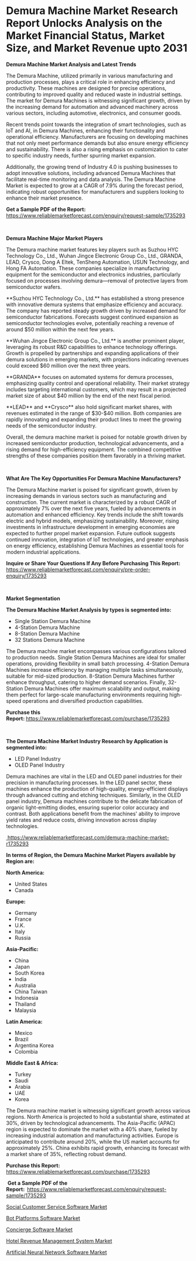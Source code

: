 <p><h1>Demura Machine Market Research Report Unlocks Analysis on the Market Financial Status, Market Size, and Market Revenue upto 2031</h1></p><p><strong>Demura Machine Market Analysis and Latest Trends</strong></p>
<p><p>The Demura Machine, utilized primarily in various manufacturing and production processes, plays a critical role in enhancing efficiency and productivity. These machines are designed for precise operations, contributing to improved quality and reduced waste in industrial settings. The market for Demura Machines is witnessing significant growth, driven by the increasing demand for automation and advanced machinery across various sectors, including automotive, electronics, and consumer goods.</p><p>Recent trends point towards the integration of smart technologies, such as IoT and AI, in Demura Machines, enhancing their functionality and operational efficiency. Manufacturers are focusing on developing machines that not only meet performance demands but also ensure energy efficiency and sustainability. There is also a rising emphasis on customization to cater to specific industry needs, further spurring market expansion.</p><p>Additionally, the growing trend of Industry 4.0 is pushing businesses to adopt innovative solutions, including advanced Demura Machines that facilitate real-time monitoring and data analysis. The Demura Machine Market is expected to grow at a CAGR of 7.9% during the forecast period, indicating robust opportunities for manufacturers and suppliers looking to enhance their market presence.</p></p>
<p><strong>Get a Sample PDF of the Report:&nbsp;</strong> <a href="https://www.reliablemarketforecast.com/enquiry/request-sample/1735293?utm_campaign=1140&utm_medium=2&utm_source=Github&utm_content=ia&utm_term=18122024&utm_id=demura-machine">https://www.reliablemarketforecast.com/enquiry/request-sample/1735293</a></p>
<p>&nbsp;</p>
<p><strong>Demura Machine Major Market Players</strong></p>
<p><p>The Demura machine market features key players such as Suzhou HYC Technology Co., Ltd., Wuhan Jingce Electronic Group Co., Ltd., GRANDA, LEAD, Crysco, Dong A Eltek, TenSheng Automation, USUN Technology, and Hong FA Automation. These companies specialize in manufacturing equipment for the semiconductor and electronics industries, particularly focused on processes involving demura—removal of protective layers from semiconductor wafers.</p><p>**Suzhou HYC Technology Co., Ltd.** has established a strong presence with innovative demura systems that emphasize efficiency and accuracy. The company has reported steady growth driven by increased demand for semiconductor fabrications. Forecasts suggest continued expansion as semiconductor technologies evolve, potentially reaching a revenue of around $50 million within the next few years.</p><p>**Wuhan Jingce Electronic Group Co., Ltd.** is another prominent player, leveraging its robust R&D capabilities to enhance technology offerings. Growth is propelled by partnerships and expanding applications of their demura solutions in emerging markets, with projections indicating revenues could exceed $60 million over the next three years.</p><p>**GRANDA** focuses on automated systems for demura processes, emphasizing quality control and operational reliability. Their market strategy includes targeting international customers, which may result in a projected market size of about $40 million by the end of the next fiscal period.</p><p>**LEAD** and **Crysco** also hold significant market shares, with revenues estimated in the range of $30-$40 million. Both companies are rapidly innovating and expanding their product lines to meet the growing needs of the semiconductor industry.</p><p>Overall, the demura machine market is poised for notable growth driven by increased semiconductor production, technological advancements, and a rising demand for high-efficiency equipment. The combined competitive strengths of these companies position them favorably in a thriving market.</p></p>
<p>&nbsp;</p>
<p><strong>What Are The Key Opportunities For Demura Machine Manufacturers?</strong></p>
<p><p>The Demura Machine market is poised for significant growth, driven by increasing demands in various sectors such as manufacturing and construction. The current market is characterized by a robust CAGR of approximately 7% over the next five years, fueled by advancements in automation and enhanced efficiency. Key trends include the shift towards electric and hybrid models, emphasizing sustainability. Moreover, rising investments in infrastructure development in emerging economies are expected to further propel market expansion. Future outlook suggests continued innovation, integration of IoT technologies, and greater emphasis on energy efficiency, establishing Demura Machines as essential tools for modern industrial applications.</p></p>
<p><strong>Inquire or Share Your Questions If Any Before Purchasing This Report:</strong> <a href="https://www.reliablemarketforecast.com/enquiry/pre-order-enquiry/1735293?utm_campaign=1140&utm_medium=2&utm_source=Github&utm_content=ia&utm_term=18122024&utm_id=demura-machine">https://www.reliablemarketforecast.com/enquiry/pre-order-enquiry/1735293</a></p>
<p>&nbsp;</p>
<p><strong>Market Segmentation</strong></p>
<p><strong>The Demura Machine Market Analysis by types is segmented into:</strong></p>
<p><ul><li>Single Station Demura Machine</li><li>4-Station Demura Machine</li><li>8-Station Demura Machine</li><li>32 Stations Demura Machine</li></ul></p>
<p><p>The Demura machine market encompasses various configurations tailored to production needs. Single Station Demura Machines are ideal for smaller operations, providing flexibility in small batch processing. 4-Station Demura Machines increase efficiency by managing multiple tasks simultaneously, suitable for mid-sized production. 8-Station Demura Machines further enhance throughput, catering to higher demand scenarios. Finally, 32-Station Demura Machines offer maximum scalability and output, making them perfect for large-scale manufacturing environments requiring high-speed operations and diversified production capabilities.</p></p>
<p><strong>Purchase this Report:&nbsp;</strong><a href="https://www.reliablemarketforecast.com/purchase/1735293?utm_campaign=1140&utm_medium=2&utm_source=Github&utm_content=ia&utm_term=18122024&utm_id=demura-machine">https://www.reliablemarketforecast.com/purchase/1735293</a></p>
<p>&nbsp;</p>
<p><strong>The Demura Machine Market Industry Research by Application is segmented into:</strong></p>
<p><ul><li>LED Panel Industry</li><li>OLED Panel Industry</li></ul></p>
<p><p>Demura machines are vital in the LED and OLED panel industries for their precision in manufacturing processes. In the LED panel sector, these machines enhance the production of high-quality, energy-efficient displays through advanced cutting and etching techniques. Similarly, in the OLED panel industry, Demura machines contribute to the delicate fabrication of organic light-emitting diodes, ensuring superior color accuracy and contrast. Both applications benefit from the machines' ability to improve yield rates and reduce costs, driving innovation across display technologies.</p></p>
<p><a href="https://www.reliablemarketforecast.com/demura-machine-market-r1735293?utm_campaign=1140&utm_medium=2&utm_source=Github&utm_content=ia&utm_term=18122024&utm_id=demura-machine">&nbsp;https://www.reliablemarketforecast.com/demura-machine-market-r1735293</a></p>
<p><strong>In terms of Region, the Demura Machine Market Players available by Region are:</strong></p>
<p>
    <p> <strong> North America: </strong>
        <ul>
            <li>United States</li>
            <li>Canada</li>
        </ul>
        </p> 
    <p> <strong> Europe: </strong>
        <ul>
            <li>Germany</li>
            <li>France</li>
            <li>U.K.</li>
            <li>Italy</li>
            <li>Russia</li>
        </ul>
        </p> 
    <p> <strong> Asia-Pacific: </strong>
        <ul>
            <li>China</li>
            <li>Japan</li>
            <li>South Korea</li>
            <li>India</li>
            <li>Australia</li>
            <li>China Taiwan</li>
            <li>Indonesia</li>
            <li>Thailand</li>
            <li>Malaysia</li>
        </ul>
        </p> 
    <p> <strong> Latin America: </strong>
        <ul>
            <li>Mexico</li>
            <li>Brazil</li>
            <li>Argentina Korea</li>
            <li>Colombia</li>
        </ul>
        </p> 
    <p> <strong> Middle East & Africa: </strong>
        <ul>
            <li>Turkey</li>
            <li>Saudi</li>
            <li>Arabia</li>
            <li>UAE</li>
            <li>Korea</li>
        </ul>
    </p>
    </p>
<p><p>The Demura machine market is witnessing significant growth across various regions. North America is projected to hold a substantial share, estimated at 30%, driven by technological advancements. The Asia-Pacific (APAC) region is expected to dominate the market with a 40% share, fueled by increasing industrial automation and manufacturing activities. Europe is anticipated to contribute around 20%, while the US market accounts for approximately 25%. China exhibits rapid growth, enhancing its forecast with a market share of 35%, reflecting robust demand.</p></p>
<p><strong>Purchase this Report: </strong><a href="https://www.reliablemarketforecast.com/purchase/1735293?utm_campaign=1140&utm_medium=2&utm_source=Github&utm_content=ia&utm_term=18122024&utm_id=demura-machine">https://www.reliablemarketforecast.com/purchase/1735293</a></p>
<p>&nbsp;<strong>Get a Sample PDF of the Report:&nbsp;&nbsp;</strong><a href="https://www.reliablemarketforecast.com/enquiry/request-sample/1735293?utm_campaign=1140&utm_medium=2&utm_source=Github&utm_content=ia&utm_term=18122024&utm_id=demura-machine">https://www.reliablemarketforecast.com/enquiry/request-sample/1735293</a></p>
<p><strong></strong></p>
<p><p><a href="https://www.linkedin.com/pulse/market-size-growth-projections-social-customer-service-software-eh0he?utm_campaign=1140&utm_medium=2&utm_source=Github&utm_content=ia&utm_term=18122024&utm_id=demura-machine">Social Customer Service Software Market</a></p><p><a href="https://www.linkedin.com/pulse/latest-trends-bot-platforms-software-market-strong-growth-competition-dnare?utm_campaign=1140&utm_medium=2&utm_source=Github&utm_content=ia&utm_term=18122024&utm_id=demura-machine">Bot Platforms Software Market</a></p><p><a href="https://www.linkedin.com/pulse/market-growth-concierge-software-sector-2024-2031-emerging-usjxe?utm_campaign=1140&utm_medium=2&utm_source=Github&utm_content=ia&utm_term=18122024&utm_id=demura-machine">Concierge Software Market</a></p><p><a href="https://www.linkedin.com/pulse/trend-analysis-hotel-revenue-management-system-market-expected-zncge?utm_campaign=1140&utm_medium=2&utm_source=Github&utm_content=ia&utm_term=18122024&utm_id=demura-machine">Hotel Revenue Management System Market</a></p><p><a href="https://www.linkedin.com/pulse/acomprehensive-analysis-onthe-sizedynamicsand-expected-s3ege?utm_campaign=1140&utm_medium=2&utm_source=Github&utm_content=ia&utm_term=18122024&utm_id=demura-machine">Artificial Neural Network Software Market</a></p></p>